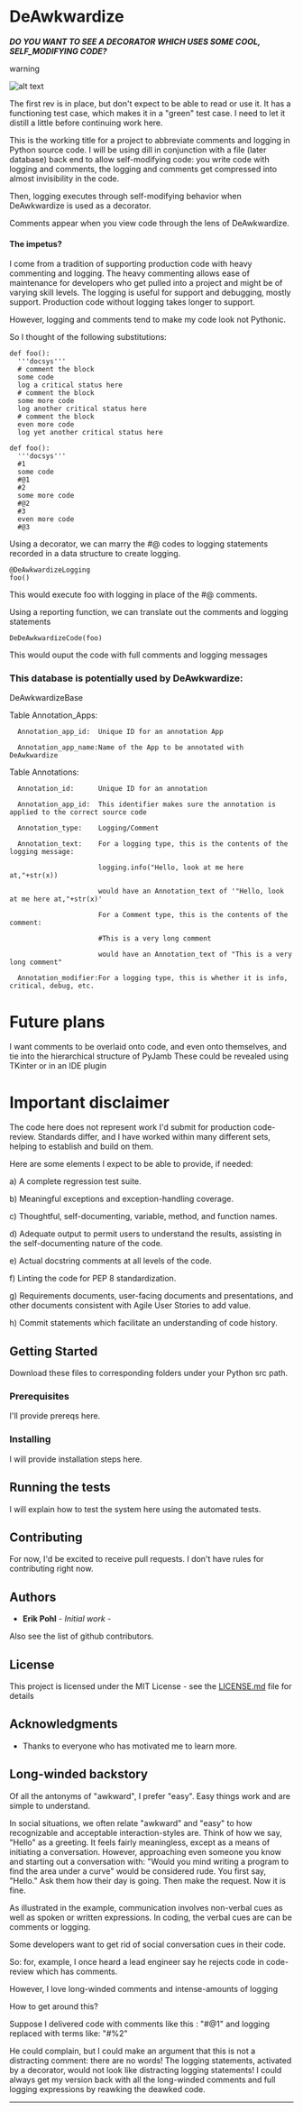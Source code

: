 # DeAwkwardize

_**DO YOU WANT TO SEE A DECORATOR WHICH USES SOME COOL, SELF_MODIFYING CODE?**_

warning

![alt text](https://github.com/ErikPohl-Lot49-Projects/Erik-Pohl-Repo/blob/master/python/DeAwkwardize/webpageunderconstruction-1024x681.jpg)


The first rev is in place, but don't expect to be able to read or use it.
It has a functioning test case, which makes it in a "green" test case.
I need to let it distill a little before continuing work here.

This is the working title for a project to abbreviate comments and logging in Python source code.
I will be using dill in conjunction with a file (later database) back end to allow self-modifying code:
you write code with logging and comments, the logging and comments get compressed into almost invisibility in the code. 

Then, logging executes through self-modifying behavior when DeAwkwardize is used as a decorator.  

Comments appear when you view code through the lens of DeAwkwardize.

#### The impetus?  

I come from a tradition of supporting production code with heavy commenting and logging.
The heavy commenting allows ease of maintenance for developers who get pulled into a project and might be of varying skill levels.
The logging is useful for support and debugging, mostly support.  Production code without logging takes longer to support.

However, logging and comments tend to make my code look not Pythonic.

So I thought of the following substitutions:

```
def foo():
  '''docsys'''
  # comment the block
  some code
  log a critical status here
  # comment the block
  some more code
  log another critical status here
  # comment the block
  even more code
  log yet another critical status here
```  
```
def foo():
  '''docsys'''
  #1
  some code
  #@1
  #2
  some more code
  #@2
  #3
  even more code
  #@3
```
Using a decorator, we can marry the #@ codes to logging statements recorded in a data structure to create logging.
```
@DeAwkwardizeLogging
foo()
```
This would execute foo with logging in place of the #@ comments.

Using a reporting function, we can translate out the comments and logging statements
```
DeDeAwkwardizeCode(foo)
```
This would ouput the code with full comments and logging messages

### This database is potentially used by DeAwkwardize:

DeAwkwardizeBase

  Table Annotation_Apps:
  
      Annotation_app_id:  Unique ID for an annotation App
      
      Annotation_app_name:Name of the App to be annotated with DeAwkwardize
      
  Table Annotations:
  
      Annotation_id:      Unique ID for an annotation
      
      Annotation_app_id:  This identifier makes sure the annotation is applied to the correct source code
      
      Annotation_type:    Logging/Comment
      
      Annotation_text:    For a logging type, this is the contents of the logging message: 
      
                          logging.info("Hello, look at me here at,"+str(x))
                          
                          would have an Annotation_text of '"Hello, look at me here at,"+str(x)'
                          
                          For a Comment type, this is the contents of the comment:
                          
                          #This is a very long comment
                          
                          would have an Annotation_text of "This is a very long comment"
                          
      Annotation_modifier:For a logging type, this is whether it is info, critical, debug, etc.
      

# Future plans

  I want comments to be overlaid onto code, and even onto themselves, and tie into the hierarchical structure of PyJamb
  These could be revealed using TKinter or in an IDE plugin
  
# Important disclaimer

The code here does not represent work I'd submit for production code-review.  Standards differ, and I have worked within many different
sets, helping to establish and build on them.

Here are some elements I expect to be able to provide, if needed:

a) A complete regression test suite.

b) Meaningful exceptions and exception-handling coverage.

c) Thoughtful, self-documenting, variable, method, and function names.

d) Adequate output to permit users to understand the results, assisting in the self-documenting nature of the code.

e) Actual docstring comments at all levels of the code.

f) Linting the code for PEP 8 standardization.

g) Requirements documents, user-facing documents and presentations, and other documents consistent with Agile User Stories to add value.

h) Commit statements which facilitate an understanding of code history.

## Getting Started

Download these files to corresponding folders under your Python src path.

### Prerequisites

I'll provide prereqs here.

### Installing

I will provide installation steps here.

## Running the tests

I will explain how to test the system here using the automated tests.

## Contributing

For now, I'd be excited to receive pull requests.  I don't have rules for contributing right now.

## Authors

* **Erik Pohl** - *Initial work* - 

Also see the list of github contributors.

## License

This project is licensed under the MIT License - see the [LICENSE.md](LICENSE.md) file for details

## Acknowledgments

* Thanks to everyone who has motivated me to learn more.

## Long-winded backstory


Of all the antonyms of "awkward", I prefer "easy".  Easy things work and are simple to understand.

In social situations, we often relate "awkward" and "easy" to how recognizable and acceptable interaction-styles are.
Think of how we say, "Hello" as a greeting.  It feels fairly meaningless, except as a means of initiating a conversation.
However, approaching even someone you know and starting out a conversation with: "Would you mind writing a program to find the area under a curve" would be considered rude.
You first say, "Hello."  Ask them how their day is going.  Then make the request.  Now it is fine.

As illustrated in the example, communication involves non-verbal cues as well as spoken or written expressions.
In coding, the verbal cues are can be comments or logging.

Some developers want to get rid of social conversation cues in their code.

So: for, example, I once heard a lead engineer say he rejects code in code-review which has comments.

However, I love long-winded comments and intense-amounts of logging

How to get around this?

Suppose I delivered code with comments like this : "#@1" and logging replaced with terms like: "#%2"

He could complain, but I could make an argument that this is not a distracting comment: there are no words!
The logging statements, activated by a decorator, would not look like distracting logging statements!
I could always get my version back with all the long-winded comments and full logging expressions by reawking the deawked code.

---------------------------------------------------------------------------------------------------------------------------
